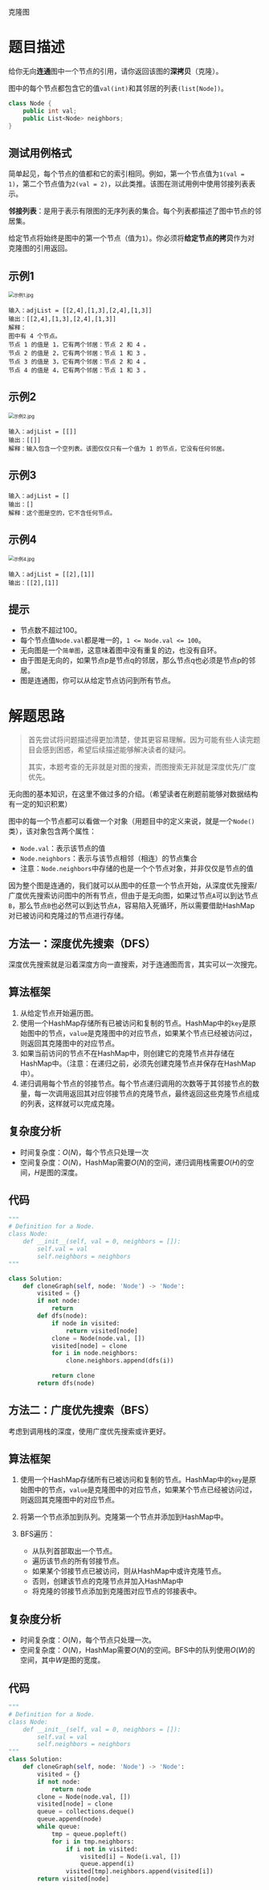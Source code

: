 克隆图

# 题目描述

给你无向**连通**图中一个节点的引用，请你返回该图的**深拷贝**（克隆）。

图中的每个节点都包含它的值`val(int)`和其邻居的列表`(list[Node])`。

```c++
class Node {
    public int val;
    public List<Node> neighbors;
}
```

## 测试用例格式

简单起见，每个节点的值都和它的索引相同。例如，第一个节点值为`1(val = 1)`，第二个节点值为`2(val = 2)`，以此类推。该图在测试用例中使用邻接列表表示。

**邻接列表**：是用于表示有限图的无序列表的集合。每个列表都描述了图中节点的邻居集。

给定节点将始终是图中的第一个节点（值为`1`）。你必须将**给定节点的拷贝**作为对克隆图的引用返回。

## 示例1

<img src="http://q9qozit0b.bkt.clouddn.com/%E6%8B%B7%E8%B4%9D%E5%9B%BE_1.JPG" alt="示例1.jpg" style="zoom:67%;" />

```
输入：adjList = [[2,4],[1,3],[2,4],[1,3]]
输出：[[2,4],[1,3],[2,4],[1,3]]
解释：
图中有 4 个节点。
节点 1 的值是 1，它有两个邻居：节点 2 和 4 。
节点 2 的值是 2，它有两个邻居：节点 1 和 3 。
节点 3 的值是 3，它有两个邻居：节点 2 和 4 。
节点 4 的值是 4，它有两个邻居：节点 1 和 3 。
```

## 示例2

<img src="http://q9qozit0b.bkt.clouddn.com/%E6%8B%B7%E8%B4%9D%E5%9B%BE_2.JPG" alt="示例2.jpg" style="zoom:67%;" />

```
输入：adjList = [[]]
输出：[[]]
解释：输入包含一个空列表。该图仅仅只有一个值为 1 的节点，它没有任何邻居。
```

## 示例3

```
输入：adjList = []
输出：[]
解释：这个图是空的，它不含任何节点。
```

## 示例4

<img src="http://q9qozit0b.bkt.clouddn.com/%E6%8B%B7%E8%B4%9D%E5%9B%BE_3.JPG" alt="示例4.jpg" style="zoom:67%;" />

```
输入：adjList = [[2],[1]]
输出：[[2],[1]]
```

## 提示

- 节点数不超过100。
- 每个节点值`Node.val`都是唯一的，`1 <= Node.val <= 100`。
- 无向图是一个`简单图`，这意味着图中没有重复的边，也没有自环。
- 由于图是无向的，如果节点p是节点q的邻居，那么节点q也必须是节点p的邻居。
- 图是连通图，你可以从给定节点访问到所有节点。

# 解题思路

> 首先尝试将问题描述得更加清楚，使其更容易理解。因为可能有些人读完题目会感到困惑，希望后续描述能够解决读者的疑问。
>
> 其实，本题考查的无非就是对图的搜索，而图搜索无非就是深度优先/广度优先。

无向图的基本知识，在这里不做过多的介绍。（希望读者在刷题前能够对数据结构有一定的知识积累）

图中的每一个节点都可以看做一个对象（用题目中的定义来说，就是一个`Node()`类），该对象包含两个属性：

- `Node.val`：表示该节点的值
- `Node.neighbors`：表示与该节点相邻（相连）的节点集合
- 注意：`Node.neighbors`中存储的也是一个个节点对象，并非仅仅是节点的值

因为整个图是连通的，我们就可以从图中的任意一个节点开始，从深度优先搜索/广度优先搜索访问图中的所有节点，但由于是无向图，如果过节点`A`可以到达节点`B`，那么节点`B`也必然可以到达节点`A`，容易陷入死循环，所以需要借助HashMap对已被访问和克隆过的节点进行存储。

## 方法一：深度优先搜索（DFS）

深度优先搜索就是沿着深度方向一直搜索，对于连通图而言，其实可以一次搜完。

## 算法框架

1. 从给定节点开始遍历图。
2. 使用一个HashMap存储所有已被访问和复制的节点。HashMap中的`key`是原始图中的节点，`value`是克隆图中的对应节点，如果某个节点已经被访问过，则返回其克隆图中的对应节点。
3. 如果当前访问的节点不在HashMap中，则创建它的克隆节点并存储在HashMap中。（注意：在递归之前，必须先创建克隆节点并保存在HashMap中）。
4. 递归调用每个节点的邻接节点。每个节点递归调用的次数等于其邻接节点的数量，每一次调用返回其对应邻接节点的克隆节点，最终返回这些克隆节点组成的列表，这样就可以完成克隆。

## 复杂度分析

- 时间复杂度：$O(N)$，每个节点只处理一次
- 空间复杂度：$O(N)$，HashMap需要$O(N)$的空间，递归调用栈需要$O(H)$的空间，$H$是图的深度。

## 代码

```python
"""
# Definition for a Node.
class Node:
    def __init__(self, val = 0, neighbors = []):
        self.val = val
        self.neighbors = neighbors
"""

class Solution:
    def cloneGraph(self, node: 'Node') -> 'Node':
        visited = {}
        if not node:
            return
        def dfs(node):
            if node in visited:
                return visited[node]
            clone = Node(node.val, [])
            visited[node] = clone
            for i in node.neighbors:
                clone.neighbors.append(dfs(i))
            
            return clone
        return dfs(node)
```

## 方法二：广度优先搜索（BFS）

考虑到调用栈的深度，使用广度优先搜索或许更好。

## 算法框架

1. 使用一个HashMap存储所有已被访问和复制的节点。HashMap中的`key`是原始图中的节点，`value`是克隆图中的对应节点，如果某个节点已经被访问过，则返回其克隆图中的对应节点。

2. 将第一个节点添加到队列。克隆第一个节点并添加到HashMap中。
3. BFS遍历：
   - 从队列首部取出一个节点。
   - 遍历该节点的所有邻接节点。
   - 如果某个邻接节点已被访问，则从HashMap中或许克隆节点。
   - 否则，创建该节点的克隆节点并加入HashMap中
   - 将克隆的邻接节点添加到克隆图对应节点的邻接表中。

## 复杂度分析

- 时间复杂度：$O(N)$，每个节点只处理一次。
- 空间复杂度：$O(N)$，HashMap需要$O(N)$的空间。BFS中的队列使用$O(W)$的空间，其中$W$是图的宽度。

## 代码

```python
"""
# Definition for a Node.
class Node:
    def __init__(self, val = 0, neighbors = []):
        self.val = val
        self.neighbors = neighbors
"""
class Solution:
    def cloneGraph(self, node: 'Node') -> 'Node':
        visited = {}
        if not node:
            return node
        clone = Node(node.val, [])
        visited[node] = clone
        queue = collections.deque()
        queue.append(node)
        while queue:
            tmp = queue.popleft()
            for i in tmp.neighbors:
                if i not in visited:
                    visited[i] = Node(i.val, [])
                    queue.append(i)
                visited[tmp].neighbors.append(visited[i])
        return visited[node]
```



